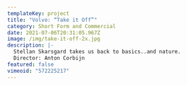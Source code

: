 ```yaml
---
templateKey: project
title: "Volvo: “Take it Off”"
category: Short Form and Commercial
date: 2021-07-06T20:31:05.967Z
image: /img/take-it-off-2x.jpg
description: |-
  Stellan Skarsgard takes us back to basics..and nature.
  Director: Anton Corbijn
featured: false
vimeoid: "572225217"
---
```

